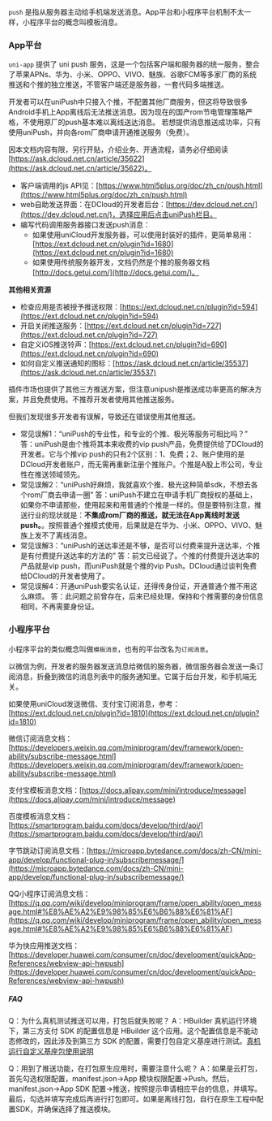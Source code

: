 `push` 是指从服务器主动给手机端发送消息。App平台和小程序平台机制不太一样，小程序平台的概念叫模板消息。

### App平台

`uni-app` 提供了 uni push 服务，这是一个包括客户端和服务器的统一服务，整合了苹果APNs、华为、小米、OPPO、VIVO、魅族、谷歌FCM等多家厂商的系统推送和个推的独立推送，不管客户端还是服务器，一套代码多端推送。

开发者可以在uniPush中只接入个推，不配置其他厂商服务，但这将导致很多Android手机上App离线后无法推送消息。因为现在的国产rom节电管理策略严格，不使用原厂的push基本难以离线送达消息。
若想提供消息推送成功率，只有使用uniPush，并向各rom厂商申请开通推送服务（免费）。

因本文档内容有限，另行开贴，介绍业务、开通流程，请务必仔细阅读 [https://ask.dcloud.net.cn/article/35622](https://ask.dcloud.net.cn/article/35622)。

- 客户端调用的js API见：[https://www.html5plus.org/doc/zh_cn/push.html](https://www.html5plus.org/doc/zh_cn/push.html)
- web自助发送界面：在DCloud的开发者后台：[https://dev.dcloud.net.cn/](https://dev.dcloud.net.cn/)，选择应用后点击uniPush栏目。
- 编写代码调用服务器接口发送push消息：
  * 如果使用uniCloud开发服务器，可以使用封装好的插件，更简单易用：[https://ext.dcloud.net.cn/plugin?id=1680](https://ext.dcloud.net.cn/plugin?id=1680)
  * 如果使用传统服务器开发，文档仍然是个推的服务器文档[http://docs.getui.com/](http://docs.getui.com/)。

**其他相关资源**
- 检查应用是否被授予推送权限：[https://ext.dcloud.net.cn/plugin?id=594](https://ext.dcloud.net.cn/plugin?id=594)
- 开启关闭推送服务：[https://ext.dcloud.net.cn/plugin?id=727](https://ext.dcloud.net.cn/plugin?id=727)
- 自定义iOS推送铃声：[https://ext.dcloud.net.cn/plugin?id=690](https://ext.dcloud.net.cn/plugin?id=690)
- 如何自定义推送通知的图标：[https://ask.dcloud.net.cn/article/35537](https://ask.dcloud.net.cn/article/35537)

插件市场也提供了其他三方推送方案，但注意unipush是推送成功率更高的解决方案，并且免费使用。不推荐开发者使用其他推送服务。

但我们发现很多开发者有误解，导致还在错误使用其他推送。
- 常见误解1：“uniPush的专业性，和专业的个推、极光等服务可相比吗？”
答：uniPush是由个推将其本来收费的vip push产品，免费提供给了DCloud的开发者。它与个推vip push的只有2个区别：1、免费；2、账户使用的是DCloud开发者账户，而无需再重新注册个推账户。个推是A股上市公司，专业性在推送领域领先。
- 常见误解2：“uniPush好麻烦，我就喜欢个推、极光这种简单sdk，不想去各个rom厂商去申请一圈”
答：uniPush不建立在申请手机厂商授权的基础上，如果你不申请那些，使用起来和用普通的个推是一样的。但是要特别注意，推送行业的现状就是：**不集成rom厂商的推送，就无法在App离线时发送push。**。按照普通个推模式使用，后果就是在华为、小米、OPPO、VIVO、魅族上发不了离线消息。
- 常见误解3：“uniPush的送达率还是不够，是否可以付费来提升送达率，个推是有付费提升送达率的方法的”
答：前文已经说了。个推的付费提升送达率的产品就是vip push，而uniPush就是个推的vip Push。DCloud通过谈判免费给DCloud的开发者使用了。
- 常见误解4：开通uniPush要实名认证，还得传身份证，开通普通个推不用这么麻烦。
答：此问题之前曾存在，后来已经处理，保持和个推需要的身份信息相同，不再需要身份证。

### 小程序平台

小程序平台的类似概念叫做`模板消息`，也有的平台改名为`订阅消息`。

以微信为例，开发者的服务器发送消息给微信的服务器，微信服务器会发送一条订阅消息，折叠到微信的消息列表中的服务通知里。它属于后台开发，和手机端无关。

如果使用uniCloud发送微信、支付宝订阅消息，参考：[https://ext.dcloud.net.cn/plugin?id=1810](https://ext.dcloud.net.cn/plugin?id=1810)

微信订阅消息文档：[https://developers.weixin.qq.com/miniprogram/dev/framework/open-ability/subscribe-message.html](https://developers.weixin.qq.com/miniprogram/dev/framework/open-ability/subscribe-message.html)

支付宝模板消息文档：[https://docs.alipay.com/mini/introduce/message](https://docs.alipay.com/mini/introduce/message)

百度模板消息文档：[https://smartprogram.baidu.com/docs/develop/third/api/](https://smartprogram.baidu.com/docs/develop/third/api/)

字节跳动订阅消息文档：[https://microapp.bytedance.com/docs/zh-CN/mini-app/develop/functional-plug-in/subscribemessage/](https://microapp.bytedance.com/docs/zh-CN/mini-app/develop/functional-plug-in/subscribemessage/)

QQ小程序订阅消息文档：[https://q.qq.com/wiki/develop/miniprogram/frame/open_ability/open_message.html#%E8%AE%A2%E9%98%85%E6%B6%88%E6%81%AF](https://q.qq.com/wiki/develop/miniprogram/frame/open_ability/open_message.html#%E8%AE%A2%E9%98%85%E6%B6%88%E6%81%AF)

华为快应用推送文档：[https://developer.huawei.com/consumer/cn/doc/development/quickApp-References/webview-api-hwpush](https://developer.huawei.com/consumer/cn/doc/development/quickApp-References/webview-api-hwpush)

<!--
**注意：以下API暂停维护，仅为向下兼容而保留。App端 uni push 的API请使用 [https://www.html5plus.org/doc/zh_cn/push.html](https://www.html5plus.org/doc/zh_cn/push.html)**

### uni.subscribePush(OBJECT)

开启推送

平台差异说明：
- App

**OBJECT 参数说明**

|参数名|类型|必填|说明|
|:-|:-|:-|:-|
|provider|String|是|分享推送提供商，通过 [uni.getProvider](/api/plugins/provider) 获取|
|success|Function|否|接口调用成功的回调|
|fail|Function|否|接口调用失败的回调函数|
|complete|Function|否|接口调用结束的回调函数（调用成功、失败都会执行）|


**示例**
```javascript
uni.getProvider({
	service: 'push',
	success: function (res) {
		console.log(res.provider)

		// 个推的名称为 igexin
		if (~res.provider.indexOf('igexin')) {
			uni.subscribePush({
				provider: 'igexin',
				success: function (res) {
					console.log('success:' + JSON.stringify(res));
				}
			});
		}
	}
});
```

### uni.unsubscribePush(OBJECT)

关闭推送。

**平台差异说明**

- App

**OBJECT 参数说明**

|参数名|类型|必填|说明|
|:-|:-|:-|:-|
|provider|String|是|分享推送提供商，通过 uni.getProvider 获取|
|success|Function|否|接口调用成功的回调|
|fail|Function|否|接口调用失败的回调函数|
|complete|Function|否|接口调用结束的回调函数（调用成功、失败都会执行）|

**示例**

```javascript
uni.unsubscribePush({
	provider: 'igexin',
	success: function (res) {
		console.log('success:' + JSON.stringify(res));
	}
});
```

### uni.onPush(OBJECT)

监听透传数据。

**平台差异说明**

- App

**OBJECT 参数说明**

|参数名|类型|必填|说明|
|:-|:-|:-|:-|
|provider|String|是|分享推送提供商，通过 uni.getProvider 获取|
|callback|Function|否|接收到透传数据回调，回调参数（Object）：messageId（消息id）、data（消息内容）|
|success|Function|否|接口调用成功的回调|
|fail|Function|否|接口调用失败的回调函数|
|complete|Function|否|接口调用结束的回调函数（调用成功、失败都会执行）|

**示例**

```javascript
uni.onPush({
	provider: 'igexin',
	success: function () {
		console.log('监听透传成功');
	},
	callback: function (data) {
		console.log("接收到透传数据：" + JSON.stringify(data));
	}
});
```

### uni.offPush(OBJECT)

移除监听透传数据。

**平台差异说明**

- App

**OBJECT 参数说明**

|参数名|类型|必填|说明|
|:-|:-|:-|:-|
|provider|String|是|分享推送提供商，通过uni.getProvider获取|
|success|Function|否|接口调用成功的回调|
|fail|Function|否|接口调用失败的回调函数|
|complete|Function|否|接口调用结束的回调函数（调用成功、失败都会执行）|


**示例**
```javascript
uni.offPush({
	provider: 'igexin',
	success: function () {
		console.log('取消监听透传成功');
	},
	fail: function () {
		console.log('fail');
	}
});
```
-->

##### FAQ

Q：为什么真机测试推送可以用，打包后就失败呢？
A：HBuilder 真机运行环境下，第三方支付 SDK 的配置信息是 HBuilder 这个应用。这个配置信息是不能动态修改的，因此涉及到第三方 SDK 的配置，需要打包自定义基座进行测试。[真机运行自定义基座包使用说明](http://ask.dcloud.net.cn/article/12723)

Q：用到了推送功能，在打包原生应用时，需要注意什么呢？
A：如果是云打包，首先勾选权限配置，manifest.json->App 模块权限配置->Push。然后，manifest.json->App SDK 配置->推送，按照提示申请相应平台的信息，并填写。最后，勾选并填写完成后再进行打包即可。如果是离线打包，自行在原生工程中配置SDK，并确保选择了推送模块。
